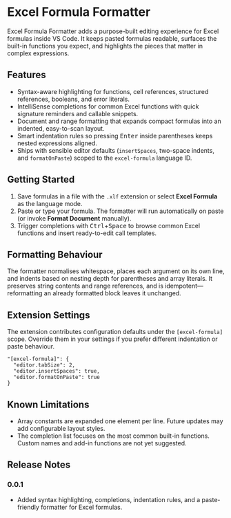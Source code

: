 # Excel Formula Formatter

Excel Formula Formatter adds a purpose-built editing experience for Excel formulas inside VS Code. It keeps pasted formulas readable, surfaces the built-in functions you expect, and highlights the pieces that matter in complex expressions.

## Features

- Syntax-aware highlighting for functions, cell references, structured references, booleans, and error literals.
- IntelliSense completions for common Excel functions with quick signature reminders and callable snippets.
- Document and range formatting that expands compact formulas into an indented, easy-to-scan layout.
- Smart indentation rules so pressing <kbd>Enter</kbd> inside parentheses keeps nested expressions aligned.
- Ships with sensible editor defaults (`insertSpaces`, two-space indents, and `formatOnPaste`) scoped to the `excel-formula` language ID.

## Getting Started

1. Save formulas in a file with the `.xlf` extension or select **Excel Formula** as the language mode.
2. Paste or type your formula. The formatter will run automatically on paste (or invoke **Format Document** manually).
3. Trigger completions with <kbd>Ctrl</kbd>+<kbd>Space</kbd> to browse common Excel functions and insert ready-to-edit call templates.

## Formatting Behaviour

The formatter normalises whitespace, places each argument on its own line, and indents based on nesting depth for parentheses and array literals. It preserves string contents and range references, and is idempotent—reformatting an already formatted block leaves it unchanged.

## Extension Settings

The extension contributes configuration defaults under the `[excel-formula]` scope. Override them in your settings if you prefer different indentation or paste behaviour.

```
"[excel-formula]": {
  "editor.tabSize": 2,
  "editor.insertSpaces": true,
  "editor.formatOnPaste": true
}
```

## Known Limitations

- Array constants are expanded one element per line. Future updates may add configurable layout styles.
- The completion list focuses on the most common built-in functions. Custom names and add-in functions are not yet suggested.

## Release Notes

### 0.0.1

- Added syntax highlighting, completions, indentation rules, and a paste-friendly formatter for Excel formulas.
